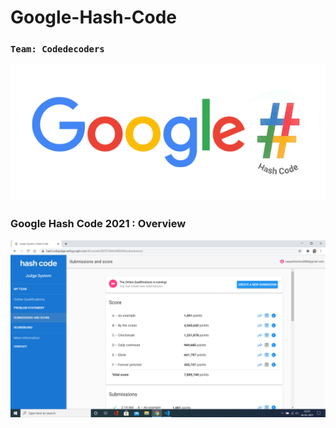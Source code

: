 # Google-Hash-Code
### `Team: Codedecoders`
<img src="https://github.com/swapnil-mishra/Google-Hash-Code/blob/main/banner.png">

### Google Hash Code 2021 : Overview
<img src="https://github.com/swapnil-mishra/Google-Hash-Code/blob/main/Online Qualifications Round 2021/images/Scores.png">
